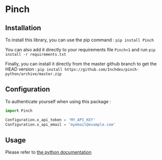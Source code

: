 Pinch
=================

## Installation
To install this library, you can use the pip command : `pip install Pinch`

You can also add it directly to your requirements file `Pinch<1` and run `pip install -r requirements.txt`

Finally, you can install it directly from the master github branch to get the HEAD version :
`pip install https://github.com/Inchdev/pinch-python/archive/master.zip`

## Configuration
To authenticate yourself when using this package :
```python
import Pinch

Configuration.x_api_token = 'MY_API_KEY'
Configuration.x_api_email = 'myemail@example.com'
```

## Usage
Please refer to [the python documentation](http://doc-company.inchbase.com/?python)